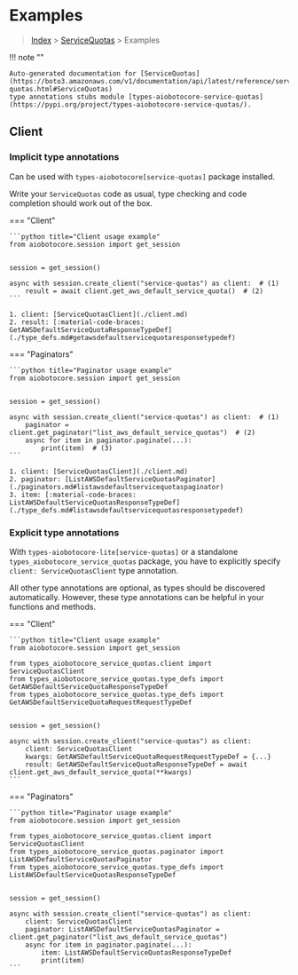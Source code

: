 # Examples

> [Index](../README.md) > [ServiceQuotas](./README.md) > Examples

!!! note ""

    Auto-generated documentation for [ServiceQuotas](https://boto3.amazonaws.com/v1/documentation/api/latest/reference/services/service-quotas.html#ServiceQuotas)
    type annotations stubs module [types-aiobotocore-service-quotas](https://pypi.org/project/types-aiobotocore-service-quotas/).

## Client

### Implicit type annotations

Can be used with `types-aiobotocore[service-quotas]` package installed.

Write your `ServiceQuotas` code as usual,
type checking and code completion should work out of the box.



=== "Client"

    ```python title="Client usage example"
    from aiobotocore.session import get_session


    session = get_session()

    async with session.create_client("service-quotas") as client:  # (1)
        result = await client.get_aws_default_service_quota()  # (2)
    ```

    1. client: [ServiceQuotasClient](./client.md)
    2. result: [:material-code-braces: GetAWSDefaultServiceQuotaResponseTypeDef](./type_defs.md#getawsdefaultservicequotaresponsetypedef) 



=== "Paginators"

    ```python title="Paginator usage example"
    from aiobotocore.session import get_session


    session = get_session()

    async with session.create_client("service-quotas") as client:  # (1)
        paginator = client.get_paginator("list_aws_default_service_quotas")  # (2)
        async for item in paginator.paginate(...):
            print(item)  # (3)
    ```

    1. client: [ServiceQuotasClient](./client.md)
    2. paginator: [ListAWSDefaultServiceQuotasPaginator](./paginators.md#listawsdefaultservicequotaspaginator)
    3. item: [:material-code-braces: ListAWSDefaultServiceQuotasResponseTypeDef](./type_defs.md#listawsdefaultservicequotasresponsetypedef) 




### Explicit type annotations

With `types-aiobotocore-lite[service-quotas]`
or a standalone `types_aiobotocore_service_quotas` package, you have to explicitly specify
`client: ServiceQuotasClient` type annotation.

All other type annotations are optional, as types should be discovered automatically.
However, these type annotations can be helpful in your functions and methods.


=== "Client"

    ```python title="Client usage example"
    from aiobotocore.session import get_session

    from types_aiobotocore_service_quotas.client import ServiceQuotasClient
    from types_aiobotocore_service_quotas.type_defs import GetAWSDefaultServiceQuotaResponseTypeDef
    from types_aiobotocore_service_quotas.type_defs import GetAWSDefaultServiceQuotaRequestRequestTypeDef


    session = get_session()

    async with session.create_client("service-quotas") as client:
        client: ServiceQuotasClient
        kwargs: GetAWSDefaultServiceQuotaRequestRequestTypeDef = {...}
        result: GetAWSDefaultServiceQuotaResponseTypeDef = await client.get_aws_default_service_quota(**kwargs)
    ```



=== "Paginators"

    ```python title="Paginator usage example"
    from aiobotocore.session import get_session

    from types_aiobotocore_service_quotas.client import ServiceQuotasClient
    from types_aiobotocore_service_quotas.paginator import ListAWSDefaultServiceQuotasPaginator
    from types_aiobotocore_service_quotas.type_defs import ListAWSDefaultServiceQuotasResponseTypeDef


    session = get_session()

    async with session.create_client("service-quotas") as client:
        client: ServiceQuotasClient
        paginator: ListAWSDefaultServiceQuotasPaginator = client.get_paginator("list_aws_default_service_quotas")
        async for item in paginator.paginate(...):
            item: ListAWSDefaultServiceQuotasResponseTypeDef
            print(item)
    ```


